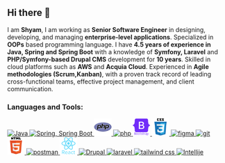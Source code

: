## Hi there 👋

I am **Shyam**, I am working as **Senior Software Engineer** in designing, developing, and managing **enterprise-level applications**. Specialized in **OOPs** based programming language. I have **4.5 years of experience in Java, Spring and
Spring Boot** with a knowledge of **Symfony, Laravel** and **PHP/Symfony-based Drupal CMS** development for **10 years**. Skilled in cloud platforms such as **AWS** and **Acquia Cloud**. Experienced in **Agile methodologies (Scrum,Kanban)**, with a proven track record of leading cross-functional teams, effective project management, and client communication.

<h3 align="left">Languages and Tools:</h3>
<p align="left">
  <a href="https://www.oracle.com/java/technologies/java-se-glance.html" target="_blank"> <img src="https://www.vectorlogo.zone/logos/java/java-icon.svg" alt="Java" width="60" height="40"/> </a>
  <a href="https://spring.io" target="_blank"> <img src="https://www.vectorlogo.zone/logos/springio/springio-icon.svg" alt="Spring, Spring Boot" width="40" height="40"/> </a>
  <a href="https://www.php.net" target="_blank"> <img src="https://raw.githubusercontent.com/devicons/devicon/master/icons/php/php-original.svg" alt="php" width="40" height="40"/> </a>
  <a href="https://www.mysql.com" target="_blank"> <img src="https://www.vectorlogo.zone/logos/mysql/mysql-icon.svg" alt="php" width="40" height="50"/> </a>
  <a href="https://getbootstrap.com" target="_blank"> <img src="https://raw.githubusercontent.com/devicons/devicon/master/icons/bootstrap/bootstrap-plain-wordmark.svg" alt="bootstrap" width="40" height="40"/> </a> 
  <a href="https://www.w3schools.com/css/" target="_blank"> <img src="https://raw.githubusercontent.com/devicons/devicon/master/icons/css3/css3-original-wordmark.svg" alt="css3" width="40" height="40"/> </a> 
  <a href="https://www.figma.com/" target="_blank"> <img src="https://www.vectorlogo.zone/logos/figma/figma-icon.svg" alt="figma" width="40" height="40"/> </a> 
  <a href="https://git-scm.com/" target="_blank"> <img src="https://www.vectorlogo.zone/logos/git-scm/git-scm-icon.svg" alt="git" width="40" height="40"/> </a> 
  <a href="https://www.w3.org/html/" target="_blank"> <img src="https://raw.githubusercontent.com/devicons/devicon/master/icons/html5/html5-original-wordmark.svg" alt="html5" width="40" height="40"/> </a> 
  <a href="https://postman.com" target="_blank"> <img src="https://www.vectorlogo.zone/logos/getpostman/getpostman-icon.svg" alt="postman" width="40" height="40"/> </a> 
  <a href="https://reactjs.org/" target="_blank"> <img src="https://raw.githubusercontent.com/devicons/devicon/master/icons/react/react-original-wordmark.svg" alt="react" width="40" height="40"/> </a> 
  <a href="https://drupal.org/" target="_blank"> <img src="https://www.vectorlogo.zone/logos/drupal/drupal-icon.svg" alt="Drupal" width="40" height="50"/> </a> 
  <a href="https://laravel.com/" target="_blank"> <img src="https://upload.wikimedia.org/wikipedia/commons/thumb/9/9a/Laravel.svg/1200px-Laravel.svg.png" alt="laravel" width="40" height="40"/> </a> 
  <a href="https://tailwindcss.com/" target="_blank"> <img src="https://miro.medium.com/max/724/1*5QD8DKhOjRe-gcYjozlLNQ.png" alt="tailwind css" width="40" height="40"/> </a> 
   <a href="https://www.jetbrains.com/idea/" target="_blank"> <img src="https://upload.vectorlogo.zone/logos/jetbrains_idea/images/3d040f7f-9ee5-4eff-975f-4d7f89c71974.svg" alt="Intellije" width="40" height="40"/> </a> 
  </p>

